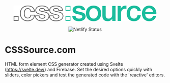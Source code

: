 <p align="center">
 <img src="https://github.com/NSDrowned/css-source/blob/master/public/assets/img/logo-lightback.png" alt="CSS Source">
</p>

<p align="center">
 <img src="https://api.netlify.com/api/v1/badges/dfacc4c8-8c50-4d34-94bd-5b7253c022fd/deploy-status" alt="Netlify Status">
</p>

# CSSSource.com
HTML form element CSS generator created using Svelte (https://svelte.dev/) and Firebase. Set the desired options quickly with sliders, color pickers and test the generated code with the 'reactive' editors.
